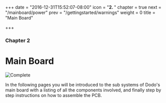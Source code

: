 +++
date = "2016-12-31T15:52:07-08:00"
icon = "<b>2. </b>"
chapter = true
next = "/mainboard/power"
prev = "/gettingstarted/warnings"
weight = 0
title = "Main Board"

+++

### Chapter 2

# Main Board

![Complete](/main/assembly/complete.jpg?width=50%)

In the following pages you will be introduced to the sub systems of Dodo's main board with a listing of all the components involved, and finally step by step instructions on how to assemble the PCB.
